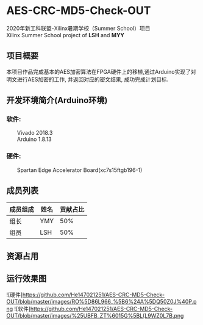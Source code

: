 # AES-CRC-MD5-Check-OUT
2020年新工科联盟-Xilinx暑期学校（Summer School）项目  
Xilinx Summer School project of **LSH** and **MYY**

## 项目概要
本项目作品完成基本的AES加密算法在FPGA硬件上的移植,通过Arduino实现了对明文进行AES加密的工作, 并返回对应的密文结果, 成功完成计划目标.

## 开发环境简介(Arduino环境)
### 软件:
&emsp;&emsp;Vivado 2018.3  
&emsp;&emsp;Arduino 1.8.13

### 硬件:
&emsp;&emsp;Spartan Edge Accelerator Board(xc7s15ftgb196-1)

## 成员列表
|成员组成|姓名|贡献占比|
|-|-|-|
|组长|YMY|50%|
|组员|LSH|50%|

## 资源占用


## 运行效果图
![硬件]<https://github.com/He147021251/AES-CRC-MD5-Check-OUT/blob/master/images/RO%5D86L966_%5B6%24A%5DQ50Z0J%40P.png>
![软件]<https://github.com/He147021251/AES-CRC-MD5-Check-OUT/blob/master/images/%25UBFB_ZT%6015G%5BL(L9WZ0L7B.png>